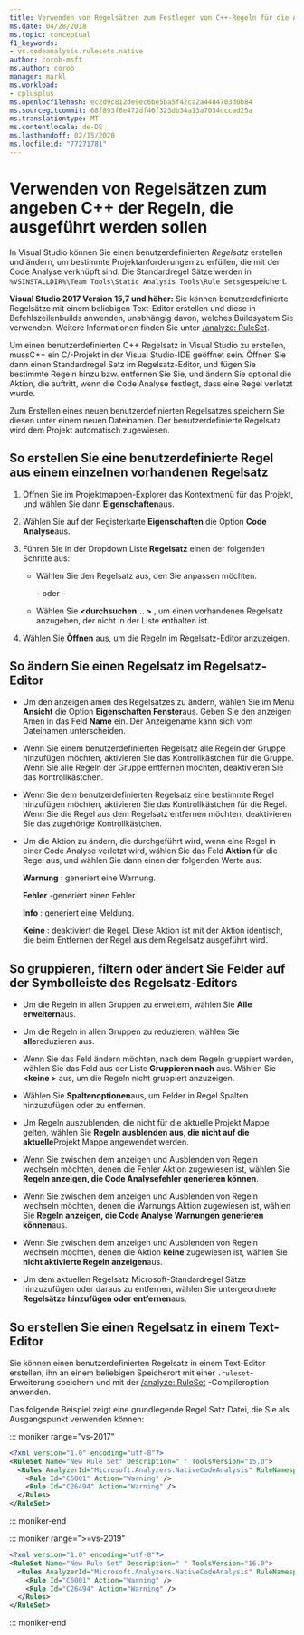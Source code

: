 ```yaml
---
title: Verwenden von Regelsätzen zum Festlegen von C++-Regeln für die Ausführung
ms.date: 04/28/2018
ms.topic: conceptual
f1_keywords:
- vs.codeanalysis.rulesets.native
author: corob-msft
ms.author: corob
manager: markl
ms.workload:
- cplusplus
ms.openlocfilehash: ec2d9c812de9ec6be5ba5f42ca2a4484703d0b84
ms.sourcegitcommit: 68f893f6e472df46f323db34a13a7034dccad25a
ms.translationtype: MT
ms.contentlocale: de-DE
ms.lasthandoff: 02/15/2020
ms.locfileid: "77271781"
---
```

# <a name="use-rule-sets-to-specify-the-c-rules-to-run"></a>Verwenden von Regelsätzen zum angeben C++ der Regeln, die ausgeführt werden sollen

In Visual Studio können Sie einen benutzerdefinierten *Regelsatz* erstellen und ändern, um bestimmte Projektanforderungen zu erfüllen, die mit der Code Analyse verknüpft sind. Die Standardregel Sätze werden in `%VSINSTALLDIR%\Team Tools\Static Analysis Tools\Rule Sets`gespeichert.

**Visual Studio 2017 Version 15,7 und höher:** Sie können benutzerdefinierte Regelsätze mit einem beliebigen Text-Editor erstellen und diese in Befehlszeilenbuilds anwenden, unabhängig davon, welches Buildsystem Sie verwenden. Weitere Informationen finden Sie unter [/analyze: RuleSet](/cpp/build/reference/analyze-code-analysis).

Um einen benutzerdefinierten C++ Regelsatz in Visual Studio zu erstellen, mussC++ ein C/-Projekt in der Visual Studio-IDE geöffnet sein. Öffnen Sie dann einen Standardregel Satz im Regelsatz-Editor, und fügen Sie bestimmte Regeln hinzu bzw. entfernen Sie Sie, und ändern Sie optional die Aktion, die auftritt, wenn die Code Analyse festlegt, dass eine Regel verletzt wurde.

Zum Erstellen eines neuen benutzerdefinierten Regelsatzes speichern Sie diesen unter einem neuen Dateinamen. Der benutzerdefinierte Regelsatz wird dem Projekt automatisch zugewiesen.

## <a name="to-create-a-custom-rule-from-a-single-existing-rule-set"></a>So erstellen Sie eine benutzerdefinierte Regel aus einem einzelnen vorhandenen Regelsatz

1. Öffnen Sie im Projektmappen-Explorer das Kontextmenü für das Projekt, und wählen Sie dann **Eigenschaften**aus.

2. Wählen Sie auf der Registerkarte **Eigenschaften** die Option **Code Analyse**aus.

3. Führen Sie in der Dropdown Liste **Regelsatz** einen der folgenden Schritte aus:

   - Wählen Sie den Regelsatz aus, den Sie anpassen möchten.

     \- oder –

   - Wählen Sie **\<durchsuchen... >** , um einen vorhandenen Regelsatz anzugeben, der nicht in der Liste enthalten ist.

4. Wählen Sie **Öffnen** aus, um die Regeln im Regelsatz-Editor anzuzeigen.

## <a name="to-modify-a-rule-set-in-the-rule-set-editor"></a>So ändern Sie einen Regelsatz im Regelsatz-Editor

- Um den anzeigen amen des Regelsatzes zu ändern, wählen Sie im Menü **Ansicht** die Option **Eigenschaften Fenster**aus. Geben Sie den anzeigen Amen in das Feld **Name** ein. Der Anzeigename kann sich vom Dateinamen unterscheiden.

- Wenn Sie einem benutzerdefinierten Regelsatz alle Regeln der Gruppe hinzufügen möchten, aktivieren Sie das Kontrollkästchen für die Gruppe. Wenn Sie alle Regeln der Gruppe entfernen möchten, deaktivieren Sie das Kontrollkästchen.

- Wenn Sie dem benutzerdefinierten Regelsatz eine bestimmte Regel hinzufügen möchten, aktivieren Sie das Kontrollkästchen für die Regel. Wenn Sie die Regel aus dem Regelsatz entfernen möchten, deaktivieren Sie das zugehörige Kontrollkästchen.

- Um die Aktion zu ändern, die durchgeführt wird, wenn eine Regel in einer Code Analyse verletzt wird, wählen Sie das Feld **Aktion** für die Regel aus, und wählen Sie dann einen der folgenden Werte aus:

     **Warnung** : generiert eine Warnung.

     **Fehler** -generiert einen Fehler.
     
     **Info** : generiert eine Meldung.

     **Keine** : deaktiviert die Regel. Diese Aktion ist mit der Aktion identisch, die beim Entfernen der Regel aus dem Regelsatz ausgeführt wird.

## <a name="to-group-filter-or-change-the-fields-in-the-rule-set-editor-by-using-the-rule-set-editor-toolbar"></a>So gruppieren, filtern oder ändert Sie Felder auf der Symbolleiste des Regelsatz-Editors

- Um die Regeln in allen Gruppen zu erweitern, wählen Sie **Alle erweitern**aus.

- Um die Regeln in allen Gruppen zu reduzieren, wählen Sie **alle**reduzieren aus.

- Wenn Sie das Feld ändern möchten, nach dem Regeln gruppiert werden, wählen Sie das Feld aus der Liste **Gruppieren nach** aus. Wählen Sie **\<keine >** aus, um die Regeln nicht gruppiert anzuzeigen.

- Wählen Sie **Spaltenoptionen**aus, um Felder in Regel Spalten hinzuzufügen oder zu entfernen.

- Um Regeln auszublenden, die nicht für die aktuelle Projekt Mappe gelten, wählen Sie **Regeln ausblenden aus, die nicht auf die aktuelle**Projekt Mappe angewendet werden.

- Wenn Sie zwischen dem anzeigen und Ausblenden von Regeln wechseln möchten, denen die Fehler Aktion zugewiesen ist, wählen Sie **Regeln anzeigen, die Code Analysefehler generieren können**.

- Wenn Sie zwischen dem anzeigen und Ausblenden von Regeln wechseln möchten, denen die Warnungs Aktion zugewiesen ist, wählen Sie **Regeln anzeigen, die Code Analyse Warnungen generieren können**aus.

- Wenn Sie zwischen dem anzeigen und Ausblenden von Regeln wechseln möchten, denen die Aktion **keine** zugewiesen ist, wählen Sie **nicht aktivierte Regeln anzeigen**aus.

- Um dem aktuellen Regelsatz Microsoft-Standardregel Sätze hinzuzufügen oder daraus zu entfernen, wählen Sie untergeordnete **Regelsätze hinzufügen oder entfernen**aus.

## <a name="to-create-a-rule-set-in-a-text-editor"></a>So erstellen Sie einen Regelsatz in einem Text-Editor

Sie können einen benutzerdefinierten Regelsatz in einem Text-Editor erstellen, ihn an einem beliebigen Speicherort mit einer `.ruleset`-Erweiterung speichern und mit der [/analyze: RuleSet](/cpp/build/reference/analyze-code-analysis) -Compileroption anwenden.

Das folgende Beispiel zeigt eine grundlegende Regel Satz Datei, die Sie als Ausgangspunkt verwenden können:

::: moniker range="vs-2017"

```xml
<?xml version="1.0" encoding="utf-8"?>
<RuleSet Name="New Rule Set" Description=" " ToolsVersion="15.0">
  <Rules AnalyzerId="Microsoft.Analyzers.NativeCodeAnalysis" RuleNamespace="Microsoft.Rules.Native">
    <Rule Id="C6001" Action="Warning" />
    <Rule Id="C26494" Action="Warning" />
  </Rules>
</RuleSet>
```

::: moniker-end

::: moniker range=">=vs-2019"

```xml
<?xml version="1.0" encoding="utf-8"?>
<RuleSet Name="New Rule Set" Description=" " ToolsVersion="16.0">
  <Rules AnalyzerId="Microsoft.Analyzers.NativeCodeAnalysis" RuleNamespace="Microsoft.Rules.Native">
    <Rule Id="C6001" Action="Warning" />
    <Rule Id="C26494" Action="Warning" />
  </Rules>
</RuleSet>
```

::: moniker-end
